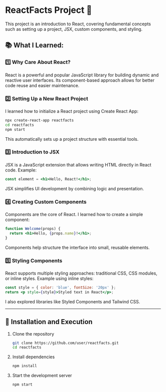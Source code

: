 #  ReactFacts Project 🚀

This project is an introduction to React, covering fundamental concepts such as setting up a project, JSX, custom components, and styling.

## 📚 What I Learned:

### 1️⃣ Why Care About React?
React is a powerful and popular JavaScript library for building dynamic and reactive user interfaces. Its component-based approach allows for better code reuse and easier maintenance.

### 2️⃣ Setting Up a New React Project
I learned how to initialize a React project using Create React App:
```sh
npx create-react-app reactfacts
cd reactfacts
npm start
```
This automatically sets up a project structure with essential tools.

### 3️⃣ Introduction to JSX
JSX is a JavaScript extension that allows writing HTML directly in React code. Example:
```jsx
const element = <h1>Hello, React!</h1>;
```
JSX simplifies UI development by combining logic and presentation.

### 4️⃣ Creating Custom Components
Components are the core of React. I learned how to create a simple component:
```jsx
function Welcome(props) {
  return <h1>Hello, {props.name}!</h1>;
}
```
Components help structure the interface into small, reusable elements.

### 5️⃣ Styling Components
React supports multiple styling approaches: traditional CSS, CSS modules, or inline styles. Example using inline styles:
```jsx
const style = { color: 'blue', fontSize: '20px' };
return <p style={style}>Styled text in React</p>;
```
I also explored libraries like Styled Components and Tailwind CSS.

---

## 📂 Installation and Execution

1. Clone the repository
   ```sh
   git clone https://github.com/user/reactfacts.git
   cd reactfacts
   ```
2. Install dependencies
   ```sh
   npm install
   ```
3. Start the development server
   ```sh
   npm start